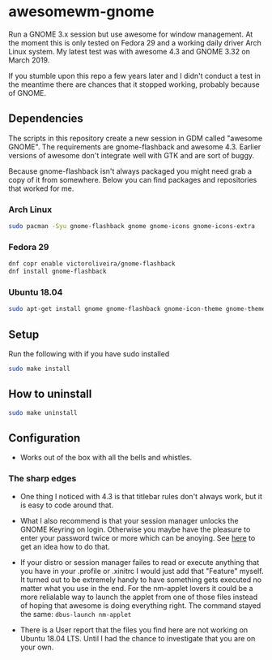 # awesomewm-gnome

Run a GNOME 3.x session but use awesome for window management. At the moment this is only tested on Fedora 29 and a working daily driver Arch Linux system. My latest test was with awesome 4.3 and GNOME 3.32 on March 2019.

If you stumble upon this repo a few years later and I didn't conduct a test in the meantime there are chances that it stopped working, probably because of GNOME.

## Dependencies

The scripts in this repository create a new session in GDM called "awesome GNOME". The requirements are gnome-flashback and awesome 4.3. Earlier versions of awesome don't integrate well with GTK and are sort of buggy.

Because gnome-flashback isn't always packaged you might need grab a copy of it from somewhere. Below you can find packages and repositories that worked for me.

### Arch Linux

```sh
sudo pacman -Syu gnome-flashback gnome gnome-icons gnome-icons-extra
```

### Fedora 29

```sh
dnf copr enable victoroliveira/gnome-flashback
dnf install gnome-flashback
```

### Ubuntu 18.04

```sh
sudo apt-get install gnome gnome-flashback gnome-icon-theme gnome-themes-extra make
```

## Setup

Run the following with if you have sudo installed

```sh
sudo make install
```

## How to uninstall

```sh
sudo make uninstall
```

## Configuration

- Works out of the box with all the bells and whistles. 

### The sharp edges

- One thing I noticed with 4.3 is that titlebar rules don't always work, but it is easy to code around that.

- What I also recommend is that your session manager unlocks the GNOME Keyring on login. Otherwise you maybe have the pleasure to enter your password twice or more which can be anoying. See [here](https://wiki.archlinux.org/index.php/GNOME/Keyring#Using_the_keyring_outside_GNOME) to get an idea how to do that.

- If your distro or session manager failes to read or execute anything that you have in your .profile or .xinitrc I would just add that "Feature" myself. It turned out to be extremely handy to have something gets executed no matter what you use in the end. For the nm-applet lovers it could be a more relialable way to launch the applet from one of those files instead of hoping that awesome is doing everything right. The command stayed the same: `dbus-launch nm-applet`

- There is a User report that the files you find here are not working on Ubuntu 18.04 LTS. Until I had the chance to investigate that you are on your own.


